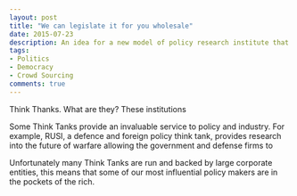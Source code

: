 ```yaml
---
layout: post
title: "We can legislate it for you wholesale"
date: 2015-07-23
description: An idea for a new model of policy research institute that crowdsources ideas and researching.
tags:
- Politics
- Democracy
- Crowd Sourcing
comments: true
---
```


Think Thanks. What are they? These institutions

Some Think Tanks provide an invaluable service to policy and industry. For example, RUSI, a defence and foreign policy think tank, provides research into the future of warfare allowing the government and defense firms to

Unfortunately many Think Tanks are run and backed by large corporate entities, this means that some of our most influential policy makers are in the pockets of the rich.
